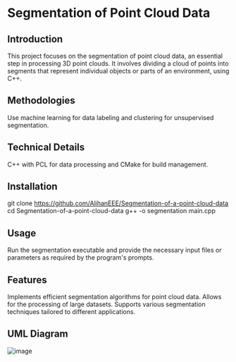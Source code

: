 # Segmentation of Point Cloud Data

## Introduction
This project focuses on the segmentation of point cloud data, an essential step in processing 3D point clouds. It involves dividing a cloud of points into segments that represent individual objects or parts of an environment, using C++.

## Methodologies
Use machine learning for data labeling and clustering for unsupervised segmentation.

## Technical Details
C++ with PCL for data processing and CMake for build management.

## Installation
git clone https://github.com/AlihanEEE/Segmentation-of-a-point-cloud-data
cd Segmentation-of-a-point-cloud-data
g++ -o segmentation main.cpp

## Usage
Run the segmentation executable and provide the necessary input files or parameters as required by the program's prompts.

## Features
Implements efficient segmentation algorithms for point cloud data.
Allows for the processing of large datasets.
Supports various segmentation techniques tailored to different applications.

## UML Diagram
![image](https://github.com/AlihanEEE/cpp-K-Nearest-Neighbors-classification-algorithm-k-NN-/assets/58659297/af8a7d67-d987-479d-95ed-8a83d337c174)
